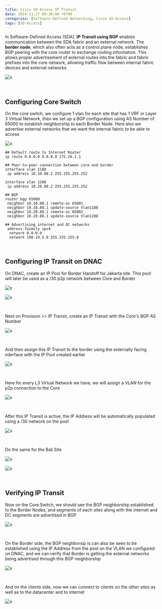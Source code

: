 ```yaml
---
title: Cisco SD-Access IP Transit
date: 2024-11-27 08:30:00 +0700
categories: [Software Defined Networking, Cisco SD-Access]
tags: [SD-Access]
---
```


In Software-Defined Access (SDA), **IP Transit using BGP** enables communication between the SDA fabric and an external network. The **border node**, which also often acts as a control plane node, establishes BGP peering with the core router to exchange routing information. This allows proper advertisement of external routes into the fabric and fabric prefixes into the core network, allowing traffic flow between internal fabric devices and external networks.

![x](/static/2024-11-27-sda-ip-transit/01.png)

<br>

## Configuring Core Switch

On the core switch, we configure 1 vlan for each site that has 1 VRF or Layer 3 Virtual Network, then we set up a BGP configuration using AS Number of 65000 to establish neighborship to each Border Node. Here also we advertise external networks that we want the internal fabric to be able to access

![x](/static/2024-11-27-sda-ip-transit/02.png)

```console
## Default route to Internet Router
ip route 0.0.0.0 0.0.0.0 172.16.1.1

## Peer-to-peer connection between core and border
interface vlan 1188
 ip address 10.10.88.2 255.255.255.252

interface vlan 1288
 ip address 10.20.88.2 255.255.255.252

## BGP
router bgp 65000
 neighbor 10.10.88.1 remote-as 65001
 neighbor 10.10.88.1 update-source Vlan1188
 neighbor 10.20.88.1 remote-as 65002
 neighbor 10.20.88.1 update-source Vlan1288

## Advertising internet and DC networks
 address-faimily ipv4 
  network 0.0.0.0
  network 198.19.5.9 255.255.255.0
```

<br>

## Configuring IP Transit on DNAC

On DNAC, create an IP Pool for Border Handoff for Jakarta site. This pool will later be used as a /30 p2p network between Core and Border

![x](/static/2024-11-27-sda-ip-transit/03.png)

![x](/static/2024-11-27-sda-ip-transit/04.png)

<br>

Next on Provision >> IP Transit, create an IP Transit with the Core's BGP AS Number

![x](/static/2024-11-27-sda-ip-transit/05.png)

<br>

And then assign this IP Transit to the border using the externally facing interface with the IP Pool created earlier

![x](/static/2024-11-27-sda-ip-transit/06.png)

<br>

Here for every L3 Virtual Network we have, we will assign a VLAN for the p2p connection to the Core

![x](/static/2024-11-27-sda-ip-transit/07.png)

<br>

After this IP Transit is active, the IP Address will be automatically populated using a /30 network on the pool

![x](/static/2024-11-27-sda-ip-transit/08.png)

<br>

Do the same for the Bali Site

![x](/static/2024-11-27-sda-ip-transit/09.png)

![x](/static/2024-11-27-sda-ip-transit/10.png)

<br>

## Verifying IP Transit

Now on the Core Switch, we should see the BGP neighborship established to the Border Nodes, and segments of each sites along with the internet and DC segments are advertised in BGP

![x](/static/2024-11-27-sda-ip-transit/11.png)

<br>

On the Border side, the BGP neighborsip is can also be seen to be established using the IP Address from the pool on the VLAN we configured on DNAC, and we can verify that Border is getting the external networks being advertised through this BGP neighborship

![x](/static/2024-11-27-sda-ip-transit/12.png)

<br>

And on the clients side, now we can connect to clients on the other sites as well as to the datacenter and to internet

![x](/static/2024-11-27-sda-ip-transit/13.png)

<br>





